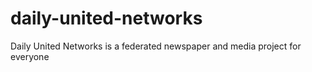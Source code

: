 # daily-united-networks

Daily United Networks is a federated newspaper and media project for everyone
